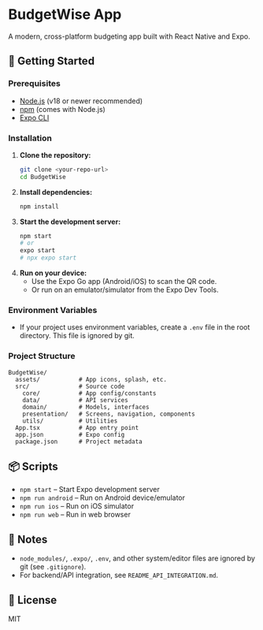 # BudgetWise App

A modern, cross-platform budgeting app built with React Native and Expo.

## 🚀 Getting Started

### Prerequisites
- [Node.js](https://nodejs.org/) (v18 or newer recommended)
- [npm](https://www.npmjs.com/) (comes with Node.js)
- [Expo CLI](https://docs.expo.dev/get-started/installation/)

### Installation
1. **Clone the repository:**
   ```sh
   git clone <your-repo-url>
   cd BudgetWise
   ```
2. **Install dependencies:**
   ```sh
   npm install
   ```
3. **Start the development server:**
   ```sh
   npm start
   # or
   expo start
   # npx expo start
   ```
4. **Run on your device:**
   - Use the Expo Go app (Android/iOS) to scan the QR code.
   - Or run on an emulator/simulator from the Expo Dev Tools.

### Environment Variables
- If your project uses environment variables, create a `.env` file in the root directory. This file is ignored by git.

### Project Structure
```
BudgetWise/
  assets/           # App icons, splash, etc.
  src/              # Source code
    core/           # App config/constants
    data/           # API services
    domain/         # Models, interfaces
    presentation/   # Screens, navigation, components
    utils/          # Utilities
  App.tsx           # App entry point
  app.json          # Expo config
  package.json      # Project metadata
```

## 📦 Scripts
- `npm start` – Start Expo development server
- `npm run android` – Run on Android device/emulator
- `npm run ios` – Run on iOS simulator
- `npm run web` – Run in web browser

## 📝 Notes
- `node_modules/`, `.expo/`, `.env`, and other system/editor files are ignored by git (see `.gitignore`).
- For backend/API integration, see `README_API_INTEGRATION.md`.

## 📄 License
MIT
